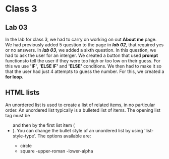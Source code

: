 # Class 3

## Lab 03

In the lab for class 3, we had to carry on working on out **About me** page. 
We had previously added 5 question to the page in ***lab 02***, that required yes or no answers. In ***lab 03***, we added a sixth question.
In this question, we had to ask the user for an interger. We created a button that used **prompt** functionsto tell the user if they were too high or too low on their guess. For this we use **'IF'**, **'ELSE IF'** and **'ELSE'** conditions. 
We then had to make it so that the user had just 4 attempts to guess the number. For this, we created a **for loop**.

## HTML lists

An unordered list is used to create a list of related items, in no particular order. 
An unordered list typically is a bulleted list of items.
The opening list tag must be <UL> and then by the first list item (<LI>).
You can change the bullet style of an unordered list by using 'list-style-type'. The options available are:
  - circle
  - square
  -upper-roman
  -lower-alpha
